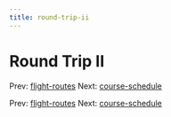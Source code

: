 ```yaml
---
title: round-trip-ii
---
```




# Round Trip II

Prev: [flight-routes](flight-routes.md) Next:
[course-schedule](course-schedule.md)

Prev: [flight-routes](flight-routes.md) Next:
[course-schedule](course-schedule.md)
